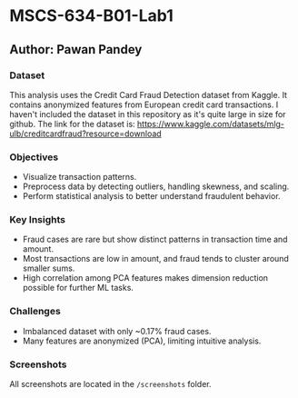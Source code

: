 # MSCS-634-B01-Lab1

## Author: Pawan Pandey

### Dataset
This analysis uses the Credit Card Fraud Detection dataset from Kaggle. It contains anonymized features from European credit card transactions. I haven't included the dataset in this repository as it's quite large in size for github. The link for the dataset is: https://www.kaggle.com/datasets/mlg-ulb/creditcardfraud?resource=download

### Objectives
- Visualize transaction patterns.
- Preprocess data by detecting outliers, handling skewness, and scaling.
- Perform statistical analysis to better understand fraudulent behavior.

### Key Insights
- Fraud cases are rare but show distinct patterns in transaction time and amount.
- Most transactions are low in amount, and fraud tends to cluster around smaller sums.
- High correlation among PCA features makes dimension reduction possible for further ML tasks.

### Challenges
- Imbalanced dataset with only ~0.17% fraud cases.
- Many features are anonymized (PCA), limiting intuitive analysis.

### Screenshots
All screenshots are located in the `/screenshots` folder.
